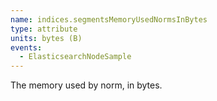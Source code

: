 ```yaml
---
name: indices.segmentsMemoryUsedNormsInBytes
type: attribute
units: bytes (B)
events:
  - ElasticsearchNodeSample
---
```


The memory used by norm, in bytes.